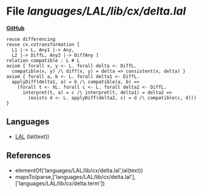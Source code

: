 # File _languages/LAL/lib/cx/delta.lal_
**[GitHub](https://github.com/softlang/yas/blob/master/languages/LAL/lib/cx/delta.lal)**
```
reuse differencing
reuse cx.cotransformation [
  L1 |-> L, Any1 |-> Any,
  L2 |-> DiffL, Any2 |-> DiffAny ]
relation compatible : L # L
axiom { forall x, y <- L. forall delta <- DiffL.
  compatible(x, y) /\ diff(x, y) = delta => consistent(x, delta) }
axiom { forall a, b <- L. forall delta1 <- DiffL.
  applyDiff(delta1, a) = b /\ compatible(a, b) =>
    (forall t <- XL. forall c <- L. forall delta2 <- DiffL.
      interpret(t, a) = c /\ interpret(t, delta1) = delta2 =>
        (exists d <- L. applyDiff(delta2, c) = d /\ compatible(c, d))) }
```

## Languages
* [LAL](../languages/LAL.md) (lal(text))

## References
* elementOf('languages/LAL/lib/cx/delta.lal',lal(text))
* mapsTo(parse,['languages/LAL/lib/cx/delta.lal'],['languages/LAL/lib/cx/delta.term'])

